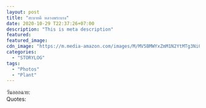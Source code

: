 ```yaml
---
layout: post
title: "สะบายดี หลวงพระบาง"
date: 2020-10-29 T22:37:26+07:00
description: "This is meta description"
featured:
featured_image:
cdn_image: "https://m.media-amazon.com/images/M/MV5BMWYxZmM1N2YtMTg3Ni00YmRjLWEyZDUtY2NiZjA3NDRhODhmXkEyXkFqcGdeQXVyNzg5OTk2OA@@._V1_.jpg"
categories:
  - "STORYLOG"
tags:
  - "Photos"
  - "Plant"
---
```

วันออกฉาย:  
Quotes:  
